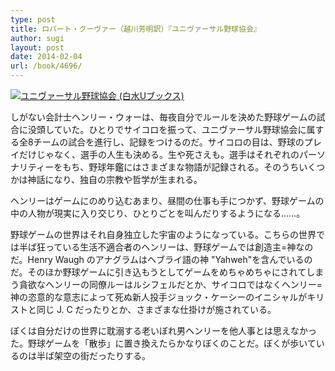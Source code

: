 ```yaml
---
type: post
title: ロバート・クーヴァー（越川芳明訳）『ユニヴァーサル野球協会』
author: sugi
layout: post
date: 2014-02-04
url: /book/4696/
---
```

<a href="http://www.amazon.co.jp/exec/obidos/ASIN/4560071896/chezsugi-22/ref=nosim/" onclick="_gaq.push(['_trackEvent', 'outbound-article', 'http://www.amazon.co.jp/exec/obidos/ASIN/4560071896/chezsugi-22/ref=nosim/', '']);" name="amazletlink" target="_blank"><img src="http://i2.wp.com/ecx.images-amazon.com/images/I/41XkcYe7kcL._SL160_.jpg?w=660" alt="ユニヴァーサル野球協会 (白水Uブックス)" class="alignleft"  data-recalc-dims="1" /></a>

しがない会計士ヘンリー・ウォーは、毎夜自分でルールを決めた野球ゲームの試合に没頭していた。ひとりでサイコロを振って、ユニヴァーサル野球協会に属する全8チームの試合を進行し、記録をつけるのだ。サイコロの目は、野球のプレイだけじゃなく、選手の人生も決める。生や死さえも。選手はそれぞれのパーソナリティーをもち、野球年鑑にはさまざまな物語が記録される。そのうちいくつかは神話になり、独自の宗教や哲学が生まれる。

ヘンリーはゲームにのめり込むあまり、昼間の仕事も手につかず、野球ゲームの中の人物が現実に入り交じり、ひとりごとを叫んだりするようになる……。

野球ゲームの世界はそれ自身独立した宇宙のようになっている。こちらの世界では半ば狂っている生活不適合者のヘンリーは、野球ゲームでは創造主=神なのだ。Henry Waugh のアナグラムはヘブライ語の神 "Yahweh"を含んでいるのだ。そのほか野球ゲームに引き込もうとしてゲームをめちゃめちゃにされてしまう貪欲なヘンリーの同僚ルーはルシフェルだとか、サイコロではなくヘンリー=神の恣意的な意志によって死ぬ新人投手ジョック・ケーシーのイニシャルがキリストと同じ J. C だったりとか、さまざまな仕掛けが施されている。

ぼくは自分だけの世界に耽溺する老いぼれ男ヘンリーを他人事とは思えなかった。野球ゲームを「散歩」に置き換えたらかなりぼくのことだ。ぼくが歩いているのは半ば架空の街だったりする。